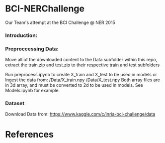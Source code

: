 # BCI-NERChallenge
Our Team's attempt at the BCI Challenge @ NER 2015
### Introduction:

### Preproccessing Data:

Move all of the downloaded content to the Data subfolder within this repo, extract the train.zip and test.zip to their respective train and test subfolders

Run preprocess.ipynb to create X_train and X_test to be used in models
or
Ingest the data from: 
  /Data/X_train.npy
  /Data/X_test.npy
Both array files are in 3d array, and must be converted to 2d to be used in models. See Models.ipynb for example.
### Dataset
Download Data from: https://www.kaggle.com/c/inria-bci-challenge/data

# References
